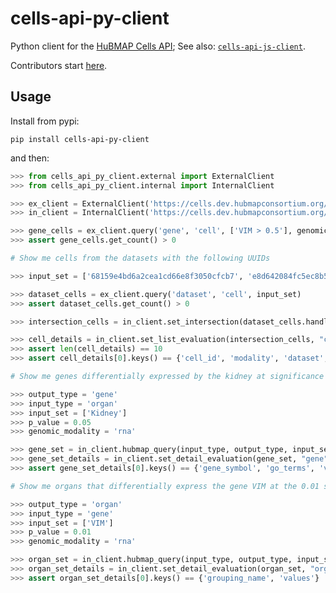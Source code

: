 # cells-api-py-client
Python client for the [HuBMAP Cells API](https://github.com/hubmapconsortium/cross_modality_query);
See also: [`cells-api-js-client`](https://github.com/hubmapconsortium/cells-api-js-client#readme).

Contributors start [here](https://github.com/hubmapconsortium/cells-api-py-client/blob/main/README-contrib.md#readme).

## Usage

Install from pypi:
```
pip install cells-api-py-client
```
and then:

```python
>>> from cells_api_py_client.external import ExternalClient
>>> from cells_api_py_client.internal import InternalClient

>>> ex_client = ExternalClient('https://cells.dev.hubmapconsortium.org/api/')
>>> in_client = InternalClient('https://cells.dev.hubmapconsortium.org/api/')

>>> gene_cells = ex_client.query('gene', 'cell', ['VIM > 0.5'], genomic_modality='rna')
>>> assert gene_cells.get_count() > 0

# Show me cells from the datasets with the following UUIDs

>>> input_set = ['68159e4bd6a2cea1cd66e8f3050cfcb7', 'e8d642084fc5ec8b5d348ebab96a4b22']

>>> dataset_cells = ex_client.query('dataset', 'cell', input_set)
>>> assert dataset_cells.get_count() > 0

>>> intersection_cells = in_client.set_intersection(dataset_cells.handle, gene_cells.handle, 'cell')

>>> cell_details = in_client.set_list_evaluation(intersection_cells, "cell", 10)
>>> assert len(cell_details) == 10
>>> assert cell_details[0].keys() == {'cell_id', 'modality', 'dataset', 'clusters', 'protein_mean', 'protein_total', 'protein_covar'}

# Show me genes differentially expressed by the kidney at significance level 0.05

>>> output_type = 'gene'
>>> input_type = 'organ'
>>> input_set = ['Kidney']
>>> p_value = 0.05
>>> genomic_modality = 'rna'

>>> gene_set = in_client.hubmap_query(input_type, output_type, input_set, genomic_modality, p_value=p_value)
>>> gene_set_details = in_client.set_detail_evaluation(gene_set, "gene", 10, values_included=['Kidney'], values_type='organ')
>>> assert gene_set_details[0].keys() == {'gene_symbol', 'go_terms', 'values'}

# Show me organs that differentially express the gene VIM at the 0.01 significance level

>>> output_type = 'organ'
>>> input_type = 'gene'
>>> input_set = ['VIM']
>>> p_value = 0.01
>>> genomic_modality = 'rna'

>>> organ_set = in_client.hubmap_query(input_type, output_type, input_set, genomic_modality, p_value=p_value)
>>> organ_set_details = in_client.set_detail_evaluation(organ_set, "organ", 10, values_included=['VIM'], values_type='gene')
>>> assert organ_set_details[0].keys() == {'grouping_name', 'values'}

```
